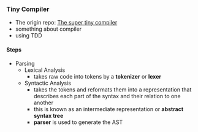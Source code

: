 
### Tiny Compiler

- The origin repo: [The super tiny compiler](https://github.com/jamiebuilds/the-super-tiny-compiler)
- something about compiler
- using TDD


#### Steps
- Parsing
    - Lexical Analysis
        - takes raw code into tokens by a **tokenizer** or **lexer**
    - Syntactic Analysis
        - takes the tokens and reformats them into a representation that describes
        each part of the syntax and their relation to one another
        - this is known as an intermediate representation or **abstract syntax tree**
        - **parser** is used to generate the AST

